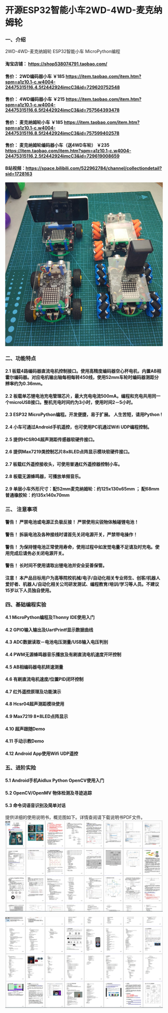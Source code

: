 # 开源ESP32智能小车2WD-4WD-麦克纳姆轮

### 一、介绍
2WD-4WD-麦克纳姆轮 ESP32智能小车
MicroPython编程
#### 淘宝店铺： https://shop538074791.taobao.com/
#### 售价： 2WD编码器小车 ￥185    https://item.taobao.com/item.htm?spm=a1z10.1-c.w4004-24475315116.4.5f2442924imcC3&id=729620752548
#### 售价： 4WD编码器小车 ￥215    https://item.taobao.com/item.htm?spm=a1z10.1-c.w4004-24475315116.6.5f2442924imcC3&id=757564393478
#### 售价： 麦克纳姆轮小车 ￥185    https://item.taobao.com/item.htm?spm=a1z10.1-c.w4004-24475315116.8.5f2442924imcC3&id=757599402578
#### 售价： 麦克纳姆轮编码器小车（送4WD车轮） ￥235    https://item.taobao.com/item.htm?spm=a1z10.1-c.w4004-24475315116.2.5f2442924imcC3&id=729619008659

#### B站视频：https://space.bilibili.com/522962784/channel/collectiondetail?sid=1728163

![输入图片说明](HW_Files/Pictures/2WD_4WD_MKNM_Photo_01.jpg)

### 二、功能特点
#### 2.1  板载4路编码器直流电机控制接口。使用高精度编码器空心杯电机，内置AB相霍尔编码器。对应电机输出轴每相每转450线，使用52mm车轮时编码器测距分辨率约为0.36mm。

#### 2.2  板载单芯锂电池充电管理芯片，最大充电电流500mA。编程和充电共用同一个microUSB接口。整机充电时间约为3小时，使用时间2－5小时。
  
#### 2.3  ESP32 MicroPython编程。开发便捷，易于扩展。  人生苦短，请用Python ! 

#### 2.4  小车可通过Android手机遥控，也可使用PC机通过Wifi UDP编程控制。
#### 2.5  提供HCSR04超声测距传感器软硬件接口。
#### 2.6  提供Max7219类控制芯片8x8LED点阵显示模块软硬件接口。
#### 2.7  板载红外遥控接收头，可使用普通红外遥控器控制小车。
#### 2.8  板载无源蜂鸣器，可播放单频音乐。
#### 2.9  单层小车外形尺寸：配52mm麦克纳姆轮：约125x130x65mm  ； 配68mm普通橡胶轮：约135x140x70mm

### 三、 注意事项
#### 警告！  严禁电池或电源正负极反接！  严禁使用尖锐物体触碰锂电池！

#### 警告！  拆装电池及各种接线时请首先关闭电源开关，严禁带电操作！

#### 警告！  为保持锂电池正常使用寿命，使用过程中如发觉电量不足请及时充电。使用完成后请务必关闭电源开关。

#### 警告！  长时间不使用请取出锂电池并安全妥善保管。

#### 注意！  本产品目标用户为高等院校机械/电子/自动化相关专业师生、创客/机器人爱好者、机器人/自动化相关公司研发测试、编程教育/培训/学习等人员。不建议15岁以下人员独自使用。


### 四、基础编程实验
#### 4.1 MicroPython编程及Thonny IDE使用入门
#### 4.2 GPIO输入输出及UartPrintf显示数据曲线
#### 4.3 ADC数据读取－电池电压测量/USB输入电压判别
#### 4.4 PWM无源蜂鸣器音乐播放及有刷直流电机速度开环控制
#### 4.5  AB相编码器电机转速测量
#### 4.6  有刷直流电机速度/位置PID闭环控制
#### 4.7  红外遥控原理及功能演示
#### 4.8  Hcsr04超声测距模块使用
#### 4.9  Max7219  8*8LED点阵显示
#### 4.10  超声跟随Demo
#### 4.11  手动示教Demo
#### 4.12  Android App使用Wifi UDP遥控

### 五、进阶实险
#### 5.1  Android手机Aidlux Python OpenCV使用入门
#### 5.2  OpenCV/OpenMV 物体检测及寻迹追踪
#### 5.3  命令词语音识别及简单对话


提供详细的使用说明书，概览图如下。详情查阅请下载说明书PDF文件。
![输入图片说明](HW_Files/Pictures/%E4%BD%BF%E7%94%A8%E8%AF%B4%E6%98%8E%E4%B9%A6%E6%A6%82%E8%A7%88%E5%9B%BE.jpg)

![输入图片说明](HW_Files/Pictures/%E4%BD%BF%E7%94%A8%E8%AF%B4%E6%98%8E%E4%B9%A6%E6%A6%82%E8%A7%88%E5%9B%BE_2.jpg)
